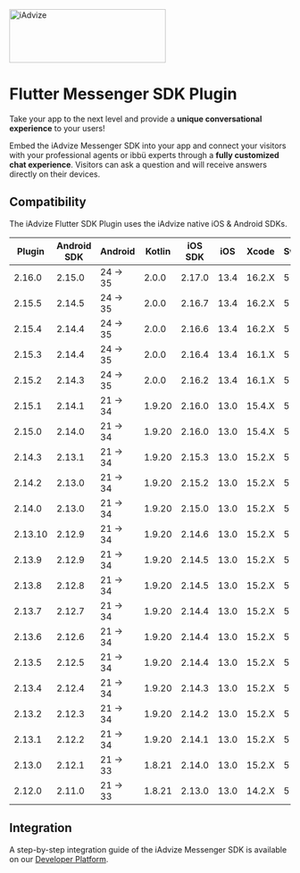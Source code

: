 <img src="https://user-images.githubusercontent.com/17723986/47799626-f3982700-dd2a-11e8-983c-77d1a3ed7f53.png" width="280" height="96" alt="iAdvize">

# Flutter Messenger SDK Plugin

Take your app to the next level and provide a **unique conversational experience** to your users!

Embed the iAdvize Messenger SDK into your app and connect your visitors with your professional agents or ibbü experts through a **fully customized chat experience**. Visitors can ask a question and will receive answers directly on their devices.

## Compatibility

The iAdvize Flutter SDK Plugin uses the iAdvize native iOS & Android SDKs.

| Plugin  | Android SDK | Android  | Kotlin | iOS SDK | iOS  | Xcode  | Swift |
| ------- | ----------- | -------- | ------ | ------- | ---- | ------ | ----- |
| 2.16.0  | 2.15.0      | 24 -> 35 | 2.0.0  | 2.17.0  | 13.4 | 16.2.X | 5     |
| 2.15.5  | 2.14.5      | 24 -> 35 | 2.0.0  | 2.16.7  | 13.4 | 16.2.X | 5     |
| 2.15.4  | 2.14.4      | 24 -> 35 | 2.0.0  | 2.16.6  | 13.4 | 16.2.X | 5     |
| 2.15.3  | 2.14.4      | 24 -> 35 | 2.0.0  | 2.16.4  | 13.4 | 16.1.X | 5     |
| 2.15.2  | 2.14.3      | 24 -> 35 | 2.0.0  | 2.16.2  | 13.4 | 16.1.X | 5     |
| 2.15.1  | 2.14.1      | 21 -> 34 | 1.9.20 | 2.16.0  | 13.0 | 15.4.X | 5     |
| 2.15.0  | 2.14.0      | 21 -> 34 | 1.9.20 | 2.16.0  | 13.0 | 15.4.X | 5     |
| 2.14.3  | 2.13.1      | 21 -> 34 | 1.9.20 | 2.15.3  | 13.0 | 15.2.X | 5     |
| 2.14.2  | 2.13.0      | 21 -> 34 | 1.9.20 | 2.15.2  | 13.0 | 15.2.X | 5     |
| 2.14.0  | 2.13.0      | 21 -> 34 | 1.9.20 | 2.15.0  | 13.0 | 15.2.X | 5     |
| 2.13.10 | 2.12.9      | 21 -> 34 | 1.9.20 | 2.14.6  | 13.0 | 15.2.X | 5     |
| 2.13.9  | 2.12.9      | 21 -> 34 | 1.9.20 | 2.14.5  | 13.0 | 15.2.X | 5     |
| 2.13.8  | 2.12.8      | 21 -> 34 | 1.9.20 | 2.14.5  | 13.0 | 15.2.X | 5     |
| 2.13.7  | 2.12.7      | 21 -> 34 | 1.9.20 | 2.14.4  | 13.0 | 15.2.X | 5     |
| 2.13.6  | 2.12.6      | 21 -> 34 | 1.9.20 | 2.14.4  | 13.0 | 15.2.X | 5     |
| 2.13.5  | 2.12.5      | 21 -> 34 | 1.9.20 | 2.14.4  | 13.0 | 15.2.X | 5     |
| 2.13.4  | 2.12.4      | 21 -> 34 | 1.9.20 | 2.14.3  | 13.0 | 15.2.X | 5     |
| 2.13.2  | 2.12.3      | 21 -> 34 | 1.9.20 | 2.14.2  | 13.0 | 15.2.X | 5     |
| 2.13.1  | 2.12.2      | 21 -> 34 | 1.9.20 | 2.14.1  | 13.0 | 15.2.X | 5     |
| 2.13.0  | 2.12.1      | 21 -> 33 | 1.8.21 | 2.14.0  | 13.0 | 15.2.X | 5     |
| 2.12.0  | 2.11.0      | 21 -> 33 | 1.8.21 | 2.13.0  | 13.0 | 14.2.X | 5     |

## Integration

A step-by-step integration guide of the iAdvize Messenger SDK is available on our [Developer Platform](https://developers.iadvize.com/documentation/mobile-sdk).

